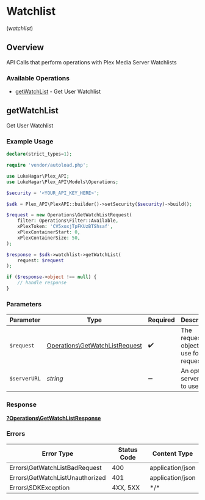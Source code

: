 # Watchlist
(*watchlist*)

## Overview

API Calls that perform operations with Plex Media Server Watchlists


### Available Operations

* [getWatchList](#getwatchlist) - Get User Watchlist

## getWatchList

Get User Watchlist

### Example Usage

```php
declare(strict_types=1);

require 'vendor/autoload.php';

use LukeHagar\Plex_API;
use LukeHagar\Plex_API\Models\Operations;

$security = '<YOUR_API_KEY_HERE>';

$sdk = Plex_API\PlexAPI::builder()->setSecurity($security)->build();

$request = new Operations\GetWatchListRequest(
    filter: Operations\Filter::Available,
    xPlexToken: 'CV5xoxjTpFKUzBTShsaf',
    xPlexContainerStart: 0,
    xPlexContainerSize: 50,
);

$response = $sdk->watchlist->getWatchList(
    request: $request
);

if ($response->object !== null) {
    // handle response
}
```

### Parameters

| Parameter                                                                        | Type                                                                             | Required                                                                         | Description                                                                      |
| -------------------------------------------------------------------------------- | -------------------------------------------------------------------------------- | -------------------------------------------------------------------------------- | -------------------------------------------------------------------------------- |
| `$request`                                                                       | [Operations\GetWatchListRequest](../../Models/Operations/GetWatchListRequest.md) | :heavy_check_mark:                                                               | The request object to use for the request.                                       |
| `$serverURL`                                                                     | *string*                                                                         | :heavy_minus_sign:                                                               | An optional server URL to use.                                                   |

### Response

**[?Operations\GetWatchListResponse](../../Models/Operations/GetWatchListResponse.md)**

### Errors

| Error Type                      | Status Code                     | Content Type                    |
| ------------------------------- | ------------------------------- | ------------------------------- |
| Errors\GetWatchListBadRequest   | 400                             | application/json                |
| Errors\GetWatchListUnauthorized | 401                             | application/json                |
| Errors\SDKException             | 4XX, 5XX                        | \*/\*                           |